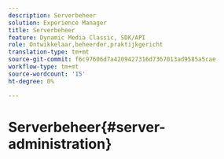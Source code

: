```yaml
---
description: Serverbeheer
solution: Experience Manager
title: Serverbeheer
feature: Dynamic Media Classic, SDK/API
role: Ontwikkelaar,beheerder,praktijkgericht
translation-type: tm+mt
source-git-commit: f6c97606d7a4209427316d7367013ad9585a5cae
workflow-type: tm+mt
source-wordcount: '15'
ht-degree: 0%

---
```



# Serverbeheer{#server-administration}

